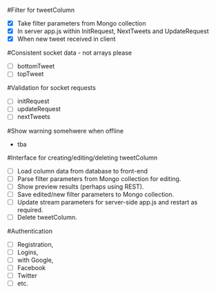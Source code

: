 #Filter for tweetColumn
- [x] Take filter parameters from Mongo collection 
- [x] In server app.js within InitRequest, NextTweets and UpdateRequest 
- [x] When new tweet received in client 

#Consistent socket data - not arrays please
- [ ] bottomTweet 
- [ ] topTweet 

#Validation for socket requests
- [ ] initRequest 
- [ ] updateRequest
- [ ] nextTweets

#Show warning somehwere when offline
- tba

#Interface for creating/editing/deleting tweetColumn
- [ ] Load column data from database to front-end
- [ ] Parse filter parameters from Mongo collection for editing.  
- [ ] Show preview results (perhaps using REST).  
- [ ] Save edited/new filter parameters to Mongo collection.  
- [ ] Update stream parameters for server-side app.js and restart as required.  
- [ ] Delete tweetColumn.  

#Authentication
- [ ] Registration, 
- [ ] Logins, 
 - [ ] with Google, 
 - [ ] Facebook
 - [ ] Twitter
 - [ ] etc.
